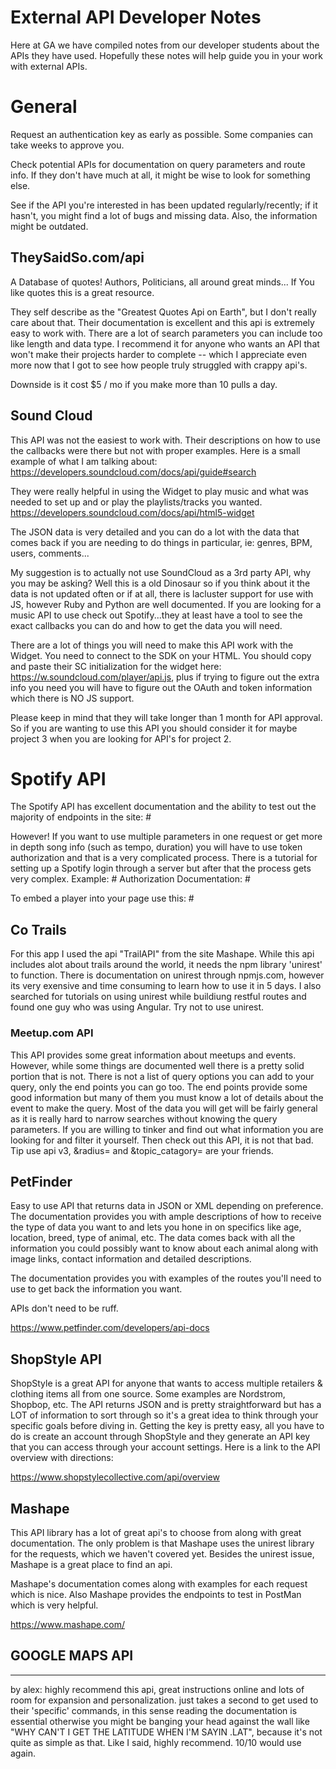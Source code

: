# External API Developer Notes

Here at GA we have compiled notes from our developer students about the APIs they have used.  Hopefully these notes will help guide you in your work with external APIs.

# General

Request an authentication key as early as possible.  Some companies can take weeks to approve you.

Check potential APIs for documentation on query parameters and route info.  If they don't have much at all, it might be wise to look for something else.

See if the API you're interested in has been updated regularly/recently; if it hasn't, you might find a lot of bugs and missing data.  Also, the information might be outdated.

## TheySaidSo.com/api

A Database of quotes! Authors, Politicians, all around great minds...  If You like quotes this is a great resource.

They self describe as the "Greatest Quotes Api on Earth", but I don't really care about that. Their documentation is excellent and this api is extremely easy to work with.  There are a lot of search parameters you can include too like length and data type.
	I recommend it for anyone who wants an API that won't make their projects harder to complete -- which I appreciate even more now that I got to see how people truly struggled with crappy api's.

Downside is it cost $5 / mo if you make more than 10 pulls a day.

## Sound Cloud
This API was not the easiest to work with. Their descriptions on how to use the callbacks were there but not with proper examples.
Here is a small example of what I am talking about:
https://developers.soundcloud.com/docs/api/guide#search

They were really helpful in using the Widget to play music and what was needed to set up and or play the playlists/tracks you wanted.
https://developers.soundcloud.com/docs/api/html5-widget

The JSON data is very detailed and you can do a lot with the data that comes back if you are needing to do things in particular, ie: genres, BPM, users, comments...

My suggestion is to actually not use SoundCloud as a 3rd party API, why you may be asking? Well this is a old Dinosaur so if you think about it the data is not updated often or if at all, there is lacluster support for use with JS, however Ruby and Python are well documented. If you are looking for a music API to use check out Spotify...they at least have a tool to see the exact callbacks you can do and how to get the data you will need.

There are a lot of things you will need to make this API work with the Widget. You need to connect to the SDK on your HTML. You should copy and paste their SC initialization for the widget here: https://w.soundcloud.com/player/api.js, plus if trying to figure out the extra info you need you will have to figure out the OAuth and token information which there is NO JS support.

Please keep in mind that they will take longer than 1 month for API approval. So if you are wanting to use this API you should consider it for maybe project 3 when you are looking for API's for project 2. 

# Spotify API

The Spotify API has excellent documentation and the ability to test out the majority of endpoints in the site:
#[](https://developer.spotify.com/web-api/search-item/)

However!  If you want to use multiple parameters in one request or get more in depth song info (such as tempo, duration) you will have to use token authorization and that is a very complicated process.  There is a tutorial for setting up a Spotify login through a server but after that the process gets very complex.
Example:
#[](https://developer.spotify.com/web-api/get-audio-analysis/)
Authorization Documentation:
#[](https://developer.spotify.com/web-api/authorization-guide/)

To embed a player into your page use this: 
#[](https://developer.spotify.com/technologies/widgets/spotify-play-button/)

## Co Trails

For this app I used the api "TrailAPI" from the site Mashape. While this api includes alot about trails around the world, it needs the npm library 'unirest' to function. There is documentation on unirest through npmjs.com, however its very exensive and time consuming to learn how to use it in 5 days. I also searched for tutorials on using unirest while buildiung restful routes and found one guy who was using Angular. Try not to use unirest.

### Meetup.com API 

This API provides some great information about meetups and events. However, while some things are documented well there is a pretty solid portion that is not. There is not a list of query options you can add to your query, only the end points you can go too. The end points provide some good information but many of them you must know a lot of details about the event to make the query. Most of the data you will get will be fairly general as it is really hard to narrow searches without knowing the query parameters. If you are willing to tinker and find out what information you are looking for and filter it yourself. Then check out this API, it is not that bad. Tip use api v3, &radius= and &topic_catagory=   are your friends. 

## PetFinder

Easy to use API that returns data in JSON or XML depending on preference. The documentation provides you with ample descriptions of how to receive the type of data you want to and lets you hone in on specifics like age, location, breed, type of animal, etc. The data comes back with all the information you could possibly want to know about each animal along with image links, contact information and detailed descriptions.

The documentation provides you with examples of the routes you'll need to use to get back the information you want.

APIs don't need to be ruff.

https://www.petfinder.com/developers/api-docs

## ShopStyle API

ShopStyle is a great API for anyone that wants to access multiple retailers & clothing items all from one source.  Some examples are Nordstrom, Shopbop, etc.  The API returns JSON and is pretty straightforward but has a LOT of information to sort through so it's a great idea to think through your specific goals before diving in.  Getting the key is pretty easy, all you have to do is create an account through ShopStyle and they generate an API key that you can access through your account settings.  Here is a link to the API overview with directions:

https://www.shopstylecollective.com/api/overview

## Mashape

This API library has a lot of great api's to choose from along with great documentation. The only problem is that Mashape uses the unirest library for the requests, which we haven't covered yet. Besides the unirest issue, Mashape is a great place to find an api. 

Mashape's documentation comes along with examples for each request which is nice. Also Mashape provides the endpoints to test in PostMan which is very helpful. 

https://www.mashape.com/

## GOOGLE MAPS API
-------------------
by alex:
highly recommend this api, great instructions online and lots of room for expansion and personalization. just takes a second to get used to their 'specific' commands, in this sense reading the documentation is essential otherwise you might be banging your head against the wall like "WHY CAN'T I GET THE LATITUDE WHEN I'M SAYIN .LAT", because it's not quite as simple as that. Like I said, highly recommend. 10/10 would use again.
